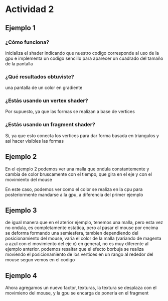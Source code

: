 # Actividad 2

## Ejemplo 1

### ¿Cómo funciona?

inicializa el shader indicando que nuestro codigo corresponde al uso de la gpu e implementa un codigo sencillo para aparecer un cuadrado del tamaño de la pantalla

### ¿Qué resultados obtuviste?

una pantalla de un color en gradiente 

### ¿Estás usando un vertex shader?

Por supuesto, ya que las formas se realizan a base de vertices

### ¿Estás usando un fragment shader?

Si, ya que esto conecta los vertices para dar forma basada en triangulos y asi hacer visibles las formas

## Ejemplo 2

En el ejemplo 2 podemos ver una malla que ondula constantemente y cambia de color bruscamente con el tiempo, que gira en el eje y con el movimiento del mouse 

En este caso, podemos ver como el color se realiza en la cpu para posteriormente mandarse a la gpu, a diferencia del primer ejemplo

## Ejemplo 3

de igual manera que en el aterior ejemplo, tenemos una malla, pero esta vez no ondula, es completamente estatica, pero al pasar el mouse por encima se deforma formando una semiesfera, tambien dependiendo del posicionamiento del mouse, varia el color de la malla (variando de magenta a azul con el movimiento del eje x) en general, no es muy diferente al ejemplo anterior. podemos resaltar que el efecto borbuja se realiza moviendo el posicionamiento de los vertices en un rango al rededor del mouse segun vemos en el codigo

## Ejemplo 4

Ahora agregamos un nuevo factor, texturas, la textura se desplaza con el movimieno del mouse, y la gpu se encarga de ponerla en el fragment  